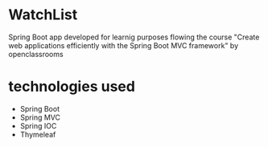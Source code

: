 # WatchList
Spring Boot app developed for learnig purposes flowing the course "Create web applications efficiently with the Spring Boot MVC framework"
by openclassrooms
# technologies used 
* Spring Boot
* Spring MVC 
* Spring IOC
* Thymeleaf

